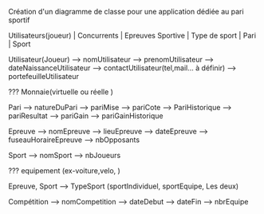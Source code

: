 Création d'un diagramme de classe pour une application dédiée au pari sportif

<!-- *Les entités -->

Utilisateurs(joueur) | Concurrents | Epreuves Sportive | Type de sport | Pari | Sport

<!-- *Les informations -->

Utilisateur(Joueur)
--> nomUtilisateur
--> prenomUtilisateur
--> dateNaissanceUtilisateur
--> contactUtilisateur(tel,mail... à définir)
--> portefeuilleUtilisateur

??? Monnaie(virtuelle ou réelle )

<!--  -->

Pari
--> natureDuPari
--> pariMise
--> pariCote
--> PariHistorique
--> pariResultat
--> pariGain
--> pariGainHistorique

<!--  -->

Epreuve
--> nomEpreuve
--> lieuEpreuve
--> dateEpreuve
--> fuseauHoraireEpreuve
--> nbOpposants

<!--  -->

Sport
--> nomSport
--> nbJoueurs

??? equipement (ex-voiture,velo, )

<!--  -->

Epreuve, Sport --> TypeSport (sportIndividuel, sportEquipe, Les deux)

<!--  -->

Compétition
--> nomCompetition
--> dateDebut
--> dateFin
--> nbrEquipe
